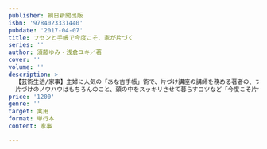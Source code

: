 ```yaml
---
publisher: 朝日新聞出版
isbn: '9784023331440'
pubdate: '2017-04-07'
title: フセンと手帳で今度こそ、家が片づく
series: ''
author: 須藤ゆみ・浅倉ユキ／著
cover: ''
volume: ''
description: >-
  【芸術生活/家事】主婦に人気の「あな吉手帳」術で、片づけ講座の講師を務める著者の、フセンと手帳を使った片づけ術を初の書籍化！
  片づけのノウハウはもちろんのこと、頭の中をスッキリさせて暮らすコツなど「今度こそ片づく」ヒントが満載。
price: '1200'
genre: ''
target: 実用
format: 単行本
content: 家事

---
```

